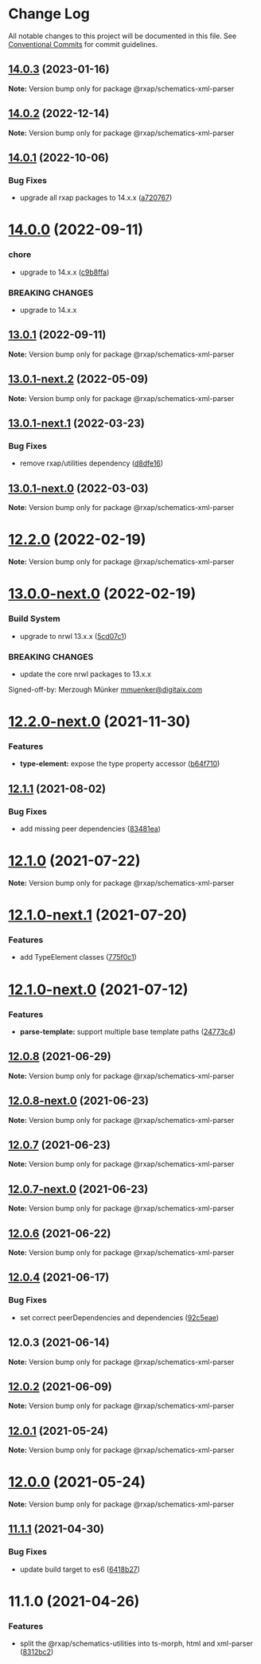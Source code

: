 # Change Log

All notable changes to this project will be documented in this file.
See [Conventional Commits](https://conventionalcommits.org) for commit guidelines.

## [14.0.3](https://gitlab.com/rxap/packages/compare/@rxap/schematics-xml-parser@14.0.2...@rxap/schematics-xml-parser@14.0.3) (2023-01-16)

**Note:** Version bump only for package @rxap/schematics-xml-parser





## [14.0.2](https://gitlab.com/rxap/packages/compare/@rxap/schematics-xml-parser@14.0.1...@rxap/schematics-xml-parser@14.0.2) (2022-12-14)

**Note:** Version bump only for package @rxap/schematics-xml-parser





## [14.0.1](https://gitlab.com/rxap/packages/compare/@rxap/schematics-xml-parser@14.0.0...@rxap/schematics-xml-parser@14.0.1) (2022-10-06)


### Bug Fixes

* upgrade all rxap packages to 14.x.x ([a720767](https://gitlab.com/rxap/packages/commit/a7207671d2a7d5b668aa0daaf346ca4393447a90))





# [14.0.0](https://gitlab.com/rxap/packages/compare/@rxap/schematics-xml-parser@13.0.1...@rxap/schematics-xml-parser@14.0.0) (2022-09-11)


### chore

* upgrade to 14.x.x ([c9b8ffa](https://gitlab.com/rxap/packages/commit/c9b8ffa50b9d86020143c333a4d4ed8c5af07687))


### BREAKING CHANGES

* upgrade to 14.x.x





## [13.0.1](https://gitlab.com/rxap/packages/compare/@rxap/schematics-xml-parser@13.0.1-next.2...@rxap/schematics-xml-parser@13.0.1) (2022-09-11)

**Note:** Version bump only for package @rxap/schematics-xml-parser

## [13.0.1-next.2](https://gitlab.com/rxap/packages/compare/@rxap/schematics-xml-parser@13.0.1-next.1...@rxap/schematics-xml-parser@13.0.1-next.2) (2022-05-09)

**Note:** Version bump only for package @rxap/schematics-xml-parser

## [13.0.1-next.1](https://gitlab.com/rxap/packages/compare/@rxap/schematics-xml-parser@13.0.1-next.0...@rxap/schematics-xml-parser@13.0.1-next.1) (2022-03-23)


### Bug Fixes

* remove rxap/utilities dependency ([d8dfe16](https://gitlab.com/rxap/packages/commit/d8dfe168f5d3afd5cd88d4fd143bd2c7b2c687b7))





## [13.0.1-next.0](https://gitlab.com/rxap/packages/compare/@rxap/schematics-xml-parser@13.0.0-next.0...@rxap/schematics-xml-parser@13.0.1-next.0) (2022-03-03)

**Note:** Version bump only for package @rxap/schematics-xml-parser





# [12.2.0](https://gitlab.com/rxap/packages/compare/@rxap/schematics-xml-parser@12.2.0-next.0...@rxap/schematics-xml-parser@12.2.0) (2022-02-19)

**Note:** Version bump only for package @rxap/schematics-xml-parser





# [13.0.0-next.0](https://gitlab.com/rxap/packages/compare/@rxap/schematics-xml-parser@12.2.0-next.0...@rxap/schematics-xml-parser@13.0.0-next.0) (2022-02-19)


### Build System

* upgrade to nrwl 13.x.x ([5cd07c1](https://gitlab.com/rxap/packages/commit/5cd07c19645528c787ef01a121a4a4367db78902))


### BREAKING CHANGES

* update the core nrwl packages to 13.x.x

Signed-off-by: Merzough Münker <mmuenker@digitaix.com>





# [12.2.0-next.0](https://gitlab.com/rxap/packages/compare/@rxap/schematics-xml-parser@12.1.1...@rxap/schematics-xml-parser@12.2.0-next.0) (2021-11-30)


### Features

* **type-element:** expose the type property accessor ([b64f710](https://gitlab.com/rxap/packages/commit/b64f7104025aa808e14bb352cfcaa30bc31c42f0))





## [12.1.1](https://gitlab.com/rxap/packages/compare/@rxap/schematics-xml-parser@12.1.0...@rxap/schematics-xml-parser@12.1.1) (2021-08-02)


### Bug Fixes

* add missing peer dependencies ([83481ea](https://gitlab.com/rxap/packages/commit/83481eafb7912aef4e9574abc416edfd5f025898))





# [12.1.0](https://gitlab.com/rxap/packages/compare/@rxap/schematics-xml-parser@12.1.0-next.1...@rxap/schematics-xml-parser@12.1.0) (2021-07-22)

**Note:** Version bump only for package @rxap/schematics-xml-parser





# [12.1.0-next.1](https://gitlab.com/rxap/packages/compare/@rxap/schematics-xml-parser@12.1.0-next.0...@rxap/schematics-xml-parser@12.1.0-next.1) (2021-07-20)


### Features

* add TypeElement classes ([775f0c1](https://gitlab.com/rxap/packages/commit/775f0c11c145881f61ac1964e334b29677647810))





# [12.1.0-next.0](https://gitlab.com/rxap/packages/compare/@rxap/schematics-xml-parser@12.0.8...@rxap/schematics-xml-parser@12.1.0-next.0) (2021-07-12)


### Features

* **parse-template:** support multiple base template paths ([24773c4](https://gitlab.com/rxap/packages/commit/24773c426793a0840db06774633be9ccd6383682))





## [12.0.8](https://gitlab.com/rxap/packages/compare/@rxap/schematics-xml-parser@12.0.8-next.0...@rxap/schematics-xml-parser@12.0.8) (2021-06-29)

**Note:** Version bump only for package @rxap/schematics-xml-parser





## [12.0.8-next.0](https://gitlab.com/rxap/packages/compare/@rxap/schematics-xml-parser@12.0.7...@rxap/schematics-xml-parser@12.0.8-next.0) (2021-06-23)

**Note:** Version bump only for package @rxap/schematics-xml-parser





## [12.0.7](https://gitlab.com/rxap/packages/compare/@rxap/schematics-xml-parser@12.0.6...@rxap/schematics-xml-parser@12.0.7) (2021-06-23)

**Note:** Version bump only for package @rxap/schematics-xml-parser





## [12.0.7-next.0](https://gitlab.com/rxap/packages/compare/@rxap/schematics-xml-parser@12.0.6...@rxap/schematics-xml-parser@12.0.7-next.0) (2021-06-23)

**Note:** Version bump only for package @rxap/schematics-xml-parser





## [12.0.6](https://gitlab.com/rxap/packages/compare/@rxap/schematics-xml-parser@12.0.4...@rxap/schematics-xml-parser@12.0.6) (2021-06-22)

**Note:** Version bump only for package @rxap/schematics-xml-parser





## [12.0.4](https://gitlab.com/rxap/packages/compare/@rxap/schematics-xml-parser@12.0.3...@rxap/schematics-xml-parser@12.0.4) (2021-06-17)


### Bug Fixes

* set correct peerDependencies and dependencies ([92c5eae](https://gitlab.com/rxap/packages/commit/92c5eae7eb84c65381ed005da1900ce5f0ce80a3))





## 12.0.3 (2021-06-14)

**Note:** Version bump only for package @rxap/schematics-xml-parser





## [12.0.2](https://gitlab.com/rxap/packages/compare/@rxap/schematics-xml-parser@11.1.2...@rxap/schematics-xml-parser@12.0.2) (2021-06-09)

**Note:** Version bump only for package @rxap/schematics-xml-parser





## [12.0.1](https://gitlab.com/rxap/packages/compare/@rxap/schematics-xml-parser@12.0.0...@rxap/schematics-xml-parser@12.0.1) (2021-05-24)

**Note:** Version bump only for package @rxap/schematics-xml-parser





# [12.0.0](https://gitlab.com/rxap/packages/compare/@rxap/schematics-xml-parser@11.1.1...@rxap/schematics-xml-parser@12.0.0) (2021-05-24)

**Note:** Version bump only for package @rxap/schematics-xml-parser





## [11.1.1](https://gitlab.com/rxap/packages/compare/@rxap/schematics-xml-parser@11.1.0...@rxap/schematics-xml-parser@11.1.1) (2021-04-30)


### Bug Fixes

* update build target to es6 ([6418b27](https://gitlab.com/rxap/packages/commit/6418b27af301db0c794bb584504d786ad20cfe8c))





# 11.1.0 (2021-04-26)


### Features

* split the @rxap/schematics-utilities into ts-morph, html and xml-parser ([8312bc2](https://gitlab.com/rxap/packages/commit/8312bc2c11d1b15e57185726b62d3b80acf135f9))
